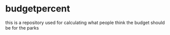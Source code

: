 # budgetpercent
this is a repository used for calculating what people think the budget should be for the parks

